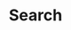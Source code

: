 ---
title: Search
permalink: "/search/"
layout: search
description: What are you looking for?
header-img: 
---